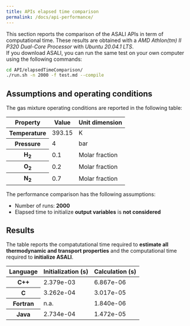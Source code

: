 ```yaml
---
title: APIs elapsed time comparison
permalink: /docs/api-performance/
---
```

This section reports the comparison of the ASALI APIs in term of computational time. These results are obtained with a *AMD Athlon(tm) II P320 Dual-Core Processor* with *Ubuntu 20.04.1 LTS*.  
If you download ASALI, you can run the same test on your own computer using the following commands:  
```bash  
cd API/elapsedTimeComparison/  
./run.sh -n 2000 -f test.md --compile  
```  

## Assumptions and operating conditions  
The gas mixture operating conditions are reported in the following table:  

<table class="table table-striped">
  <thead>
      <tr>
          <th scope="row">Property</th>
          <th>Value</th>
          <th>Unit dimension</th>
      </tr>
  </thead>
  <tbody>
    <tr>
      <th scope="row"><b>Temperature</b></th>
      <td>393.15</td>
      <td>K</td>
    </tr>
    <tr>
      <th scope="row"><b>Pressure</b></th>
      <td>4</td>
      <td>bar</td>
    </tr>
    <tr>
      <th scope="row"><b>H<sub>2</sub></b></th>
      <td>0.1</td>
      <td>Molar fraction</td>
    </tr>
    <tr>
      <th scope="row"><b>O<sub>2</sub></b></th>
      <td>0.2</td>
      <td>Molar fraction</td>
    </tr>
    <tr>
      <th scope="row"><b>N<sub>2</sub></b></th>
      <td>0.7</td>
      <td>Molar fraction</td>
    </tr>
  </tbody>
</table>

The performance comparison has the following assumptions:  
* Number of runs: **2000**  
* Elapsed time to initialize **output variables** is **not considered**  

## Results  
The table reports the compatutational time required to **estimate all thermodynamic and transport properties** and the computational time required to **initialize ASALI**.  

<table class="table table-striped">
  <thead>
      <tr>
          <th scope="row">Language</th>
          <th>Initialization (s)</th>
          <th>Calculation (s)</th>
      </tr>
  </thead>
  <tbody>
    <tr>
        <th scope="row">C++</th>
        <td>2.379e-03</td>
        <td>6.867e-06</td>
    </tr>
    <tr>
        <th scope="row">C</th>
        <td>3.262e-04</td>
        <td>3.017e-05</td>
    </tr>
    <tr>
        <th scope="row">Fortran</th>
        <td>n.a.</td>
        <td>1.840e-06</td>
    </tr>
        <tr>
        <th scope="row">Java</th>
        <td>2.734e-04</td>
        <td>1.472e-05</td>
    </tr>
  </tbody>
</table>
